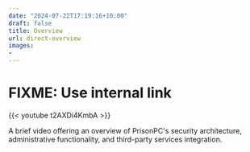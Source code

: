 ```yaml
---
date: "2024-07-22T17:19:16+10:00"
draft: false
title: Overview
url: direct-overview
images:
-
---
```


# FIXME: Use internal link

{{< youtube t2AXDi4KmbA >}}

A brief video offering an overview of PrisonPC's security architecture, administrative functionality, and third-party services integration.

